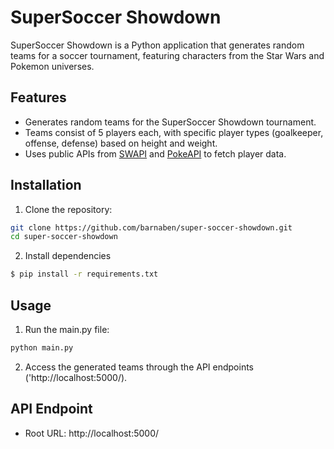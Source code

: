 # SuperSoccer Showdown

SuperSoccer Showdown is a Python application that generates random teams for a soccer tournament, featuring characters
from the Star Wars and Pokemon universes.

## Features

- Generates random teams for the SuperSoccer Showdown tournament.
- Teams consist of 5 players each, with specific player types (goalkeeper, offense, defense) based on height and weight.
- Uses public APIs from [SWAPI](https://swapi.dev) and [PokeAPI](https://pokeapi.co) to fetch player data.

## Installation

1. Clone the repository:

```bash
git clone https://github.com/barnaben/super-soccer-showdown.git
cd super-soccer-showdown
```

2. Install dependencies

```bash
$ pip install -r requirements.txt
```

## Usage

1. Run the main.py file:

```bash
python main.py
```

2. Access the generated teams through the API endpoints ('http://localhost:5000/).

## API Endpoint

- Root URL: http://localhost:5000/
